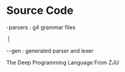 # Source Code
-parsers	: g4 grammar files

​	|

   --gen     : generated parser and lexer



The Deep Programming Language From ZJU